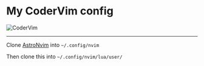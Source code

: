 # My CoderVim config

![CoderVim](https://user-images.githubusercontent.com/63069499/218584481-07483449-c226-42e8-98db-a5796f9d4b93.png)

---

Clone [AstroNvim](https://github.com/AstroNvim/AstroNvim) into `~/.config/nvim`

Then clone this into `~/.config/nvim/lua/user/`

